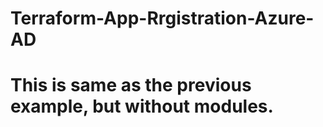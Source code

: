 # Terraform-App-Rrgistration-Azure-AD

# This is same as the previous example, but without modules.
